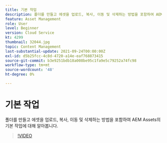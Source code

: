 ```yaml
---
title: 기본 작업
description: 폴더를 만들고 에셋을 업로드, 복사, 이동 및 삭제하는 방법을 포함하여 AEM Assets의 기본 작업에 대해 알아봅니다.
feature: Asset Management
role: User
level: Beginner
version: Cloud Service
kt: 4299
thumbnail: 32044.jpg
topic: Content Management
last-substantial-update: 2021-09-24T00:00:00Z
exl-id: d5b25fcc-4c8d-4720-a14e-eaf768873415
source-git-commit: b3e9251bdb18a008be95c1fa9e5c79252a74fc98
workflow-type: tm+mt
source-wordcount: '48'
ht-degree: 0%

---
```


# 기본 작업

폴더를 만들고 에셋을 업로드, 복사, 이동 및 삭제하는 방법을 포함하여 AEM Assets의 기본 작업에 대해 알아봅니다.

>[!VIDEO](https://video.tv.adobe.com/v/32044?quality=12&learn=on)
